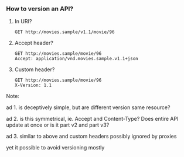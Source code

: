 ### How to version an API?

1. In URI?
   ``` http
   GET http://movies.sample/v1.1/movie/96
   ```
1. Accept header?
   ``` http
   GET http://movies.sample/movie/96
   Accept: application/vnd.movies.sample.v1.1+json
   ```
1. Custom header?
   ``` http
   GET http://movies.sample/movie/96
   X-Version: 1.1
   ```

Note:

ad 1. is deceptively simple, but are different version same resource?

ad 2. is this symmetrical, ie. Accept and Content-Type? Does entire API update at once or is it part v2 and part v3?

ad 3. similar to above and custom headers possibly ignored by proxies

yet it possible to avoid versioning mostly
